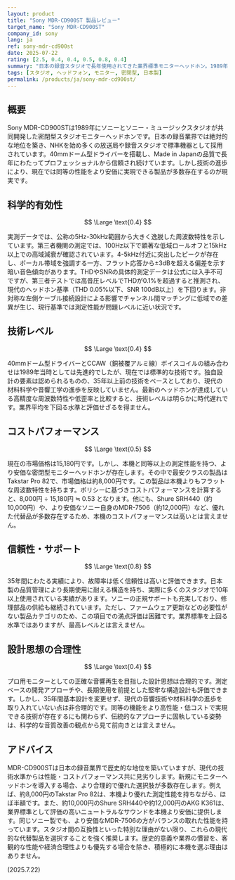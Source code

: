 ```yaml
---
layout: product
title: "Sony MDR-CD900ST 製品レビュー"
target_name: "Sony MDR-CD900ST"
company_id: sony
lang: ja
ref: sony-mdr-cd900st
date: 2025-07-22
rating: [2.5, 0.4, 0.4, 0.5, 0.8, 0.4]
summary: "日本の録音スタジオで長年使用されてきた業界標準モニターヘッドホン。1989年の発売以来プロに信頼されていますが、性能とコストパフォーマンスは現代の基準から大きく取り残されています。"
tags: [スタジオ, ヘッドフォン, モニター, 密閉型, 日本製]
permalink: /products/ja/sony-mdr-cd900st/
---
```

## 概要

Sony MDR-CD900STは1989年にソニーとソニー・ミュージックスタジオが共同開発した密閉型スタジオモニターヘッドホンです。日本の録音業界では絶対的な地位を築き、NHKを始め多くの放送局や録音スタジオで標準機器として採用されています。40mmドーム型ドライバーを搭載し、Made in Japanの品質で長年にわたってプロフェッショナルから信頼され続けています。しかし技術の進歩により、現在では同等の性能をより安価に実現できる製品が多数存在するのが現実です。

## 科学的有効性

$$ \Large \text{0.4} $$

実測データでは、公称の5Hz-30kHz範囲から大きく逸脱した周波数特性を示しています。第三者機関の測定では、100Hz以下で顕著な低域ロールオフと15kHz以上での高域減衰が確認されています。4-5kHz付近に突出したピークが存在し、ボーカル帯域を強調する一方、フラット応答から±3dBを超える偏差を示す暗い音色傾向があります。THDやSNRの具体的測定データは公式には入手不可ですが、第三者テストでは高音圧レベルでTHDが0.1%を超過すると推測され、現代のヘッドホン基準（THD 0.05%以下、SNR 100dB以上）を下回ります。非対称な左側ケーブル接続設計による影響でチャンネル間マッチングに低域での差異が生じ、現行基準では測定性能が問題レベルに近い状況です。

## 技術レベル

$$ \Large \text{0.4} $$

40mmドーム型ドライバーとCCAW（銅被覆アルミ線）ボイスコイルの組み合わせは1989年当時としては先進的でしたが、現在では標準的な技術です。独自設計の要素は認められるものの、35年以上前の技術をベースとしており、現代の材料科学や音響工学の進歩を反映していません。最新のヘッドホンが達成している高精度な周波数特性や低歪率と比較すると、技術レベルは明らかに時代遅れです。業界平均を下回る水準と評価せざるを得ません。

## コストパフォーマンス

$$ \Large \text{0.5} $$

現在の市場価格は15,180円です。しかし、本機と同等以上の測定性能を持つ、より安価な密閉型モニターヘッドホンが存在します。その中で最安クラスの製品はTakstar Pro 82で、市場価格は約8,000円です。この製品は本機よりもフラットな周波数特性を持ちます。ポリシーに基づきコストパフォーマンスを計算すると、8,000円 ÷ 15,180円 ≒ 0.53 となります。他にも、Shure SRH440（約10,000円）や、より安価なソニー自身のMDR-7506（約12,000円）など、優れた代替品が多数存在するため、本機のコストパフォーマンスは高いとは言えません。

## 信頼性・サポート

$$ \Large \text{0.8} $$

35年間にわたる実績により、故障率は低く信頼性は高いと評価できます。日本製の品質管理により長期使用に耐える構造を持ち、実際に多くのスタジオで10年以上使用されている実績があります。ソニーの正規サポートも充実しており、修理部品の供給も継続されています。ただし、ファームウェア更新などの必要性がない製品カテゴリのため、この項目での満点評価は困難です。業界標準を上回る水準ではありますが、最高レベルとは言えません。

## 設計思想の合理性

$$ \Large \text{0.4} $$

プロ用モニターとしての正確な音響再生を目指した設計思想は合理的です。測定ベースの開発アプローチや、長期使用を前提とした堅牢な構造設計も評価できます。しかし、35年間基本設計を変更せず、現代の音響技術や材料科学の進歩を取り入れていない点は非合理的です。同等の機能をより高性能・低コストで実現できる技術が存在するにも関わらず、伝統的なアプローチに固執している姿勢は、科学的な音質改善の観点から見て前向きとは言えません。

## アドバイス

MDR-CD900STは日本の録音業界で歴史的な地位を築いていますが、現代の技術水準からは性能・コストパフォーマンス共に見劣りします。新規にモニターヘッドホンを導入する場合、より合理的で優れた選択肢が多数存在します。例えば、約8,000円のTakstar Pro 82は、本機より優れた測定性能を持ちながら、ほぼ半額です。また、約10,000円のShure SRH440や約12,000円のAKG K361は、業界標準として評価の高いニュートラルなサウンドを本機より安価に提供します。同じソニー製でも、より安価なMDR-7506の方がバランスの取れた性能を持っています。スタジオ間の互換性といった特別な理由がない限り、これらの現代的な代替製品を選択することを強く推奨します。歴史的意義や業界の慣習を、客観的な性能や経済合理性よりも優先する場合を除き、積極的に本機を選ぶ理由はありません。

(2025.7.22)
